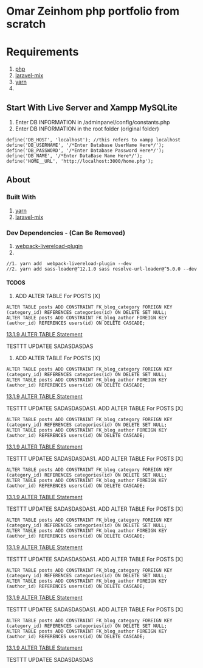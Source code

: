 # Omar Zeinhom php portfolio from scratch 



# Requirements 
1. [php]()
2. [laravel-mix]()
3. [yarn]()
4. []()


## Start With Live Server and Xampp MySQLite

1. Enter DB INFORMATION in /adminpanel/config/constants.php
2. Enter DB INFORMATION in the root folder (original folder)

```
define('DB_HOST', 'localhost'); //this refers to xampp localhost
define('DB_USERNAME', '/*Enter Database UserName Here*/');
define('DB_PASSWORD', '/*Enter Database Password Here*/');
define('DB_NAME', '/*Enter DataBase Name Here*/');
define('HOME__URL', 'http://localhost:3000/home.php');
```


## About



### Built With 


1. [yarn](https://yarnpkg.com/)
2. [laravel-mix](https://yarnpkg.com/package/laravel-mix)
   


### Dev Dependencies - (Can Be Removed)

1. [webpack-livereload-plugin](https://yarnpkg.com/package/webpack-livereload-plugin)
2. []()
```
//1. yarn add  webpack-livereload-plugin --dev
//2. yarn add sass-loader@^12.1.0 sass resolve-url-loader@^5.0.0 --dev
```




#### TODOS 



1. ADD ALTER TABLE For POSTS [X]

```
ALTER TABLE posts ADD CONSTRAINT FK_blog_category FOREIGN KEY (category_id) REFERENCES categories(id) ON DELETE SET NULL;
ALTER TABLE posts ADD CONSTRAINT FK_blog_author FOREIGN KEY (author_id) REFERENCES users(id) ON DELETE CASCADE;
```
[13.1.9 ALTER TABLE Statement](https://dev.mysql.com/doc/refman/8.0/en/alter-table.html)



TESTTT UPDATEE SADASDASDAS
1. ADD ALTER TABLE For POSTS [X]

```
ALTER TABLE posts ADD CONSTRAINT FK_blog_category FOREIGN KEY (category_id) REFERENCES categories(id) ON DELETE SET NULL;
ALTER TABLE posts ADD CONSTRAINT FK_blog_author FOREIGN KEY (author_id) REFERENCES users(id) ON DELETE CASCADE;
```
[13.1.9 ALTER TABLE Statement](https://dev.mysql.com/doc/refman/8.0/en/alter-table.html)



TESTTT UPDATEE SADASDASDAS1. ADD ALTER TABLE For POSTS [X]

```
ALTER TABLE posts ADD CONSTRAINT FK_blog_category FOREIGN KEY (category_id) REFERENCES categories(id) ON DELETE SET NULL;
ALTER TABLE posts ADD CONSTRAINT FK_blog_author FOREIGN KEY (author_id) REFERENCES users(id) ON DELETE CASCADE;
```
[13.1.9 ALTER TABLE Statement](https://dev.mysql.com/doc/refman/8.0/en/alter-table.html)



TESTTT UPDATEE SADASDASDAS1. ADD ALTER TABLE For POSTS [X]

```
ALTER TABLE posts ADD CONSTRAINT FK_blog_category FOREIGN KEY (category_id) REFERENCES categories(id) ON DELETE SET NULL;
ALTER TABLE posts ADD CONSTRAINT FK_blog_author FOREIGN KEY (author_id) REFERENCES users(id) ON DELETE CASCADE;
```
[13.1.9 ALTER TABLE Statement](https://dev.mysql.com/doc/refman/8.0/en/alter-table.html)



TESTTT UPDATEE SADASDASDAS1. ADD ALTER TABLE For POSTS [X]

```
ALTER TABLE posts ADD CONSTRAINT FK_blog_category FOREIGN KEY (category_id) REFERENCES categories(id) ON DELETE SET NULL;
ALTER TABLE posts ADD CONSTRAINT FK_blog_author FOREIGN KEY (author_id) REFERENCES users(id) ON DELETE CASCADE;
```
[13.1.9 ALTER TABLE Statement](https://dev.mysql.com/doc/refman/8.0/en/alter-table.html)



TESTTT UPDATEE SADASDASDAS1. ADD ALTER TABLE For POSTS [X]

```
ALTER TABLE posts ADD CONSTRAINT FK_blog_category FOREIGN KEY (category_id) REFERENCES categories(id) ON DELETE SET NULL;
ALTER TABLE posts ADD CONSTRAINT FK_blog_author FOREIGN KEY (author_id) REFERENCES users(id) ON DELETE CASCADE;
```
[13.1.9 ALTER TABLE Statement](https://dev.mysql.com/doc/refman/8.0/en/alter-table.html)



TESTTT UPDATEE SADASDASDAS1. ADD ALTER TABLE For POSTS [X]

```
ALTER TABLE posts ADD CONSTRAINT FK_blog_category FOREIGN KEY (category_id) REFERENCES categories(id) ON DELETE SET NULL;
ALTER TABLE posts ADD CONSTRAINT FK_blog_author FOREIGN KEY (author_id) REFERENCES users(id) ON DELETE CASCADE;
```
[13.1.9 ALTER TABLE Statement](https://dev.mysql.com/doc/refman/8.0/en/alter-table.html)



TESTTT UPDATEE SADASDASDAS